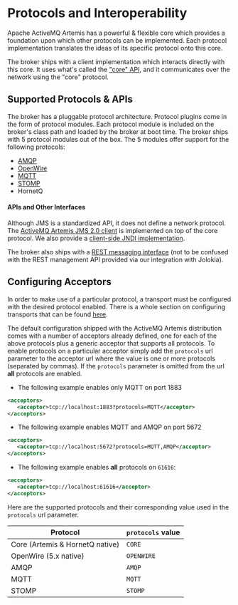 # Protocols and Interoperability

Apache ActiveMQ Artemis has a powerful & flexible core which provides a foundation upon which other protocols can be
implemented. Each protocol implementation translates the ideas of its specific protocol onto this core.

The broker ships with a client implementation which interacts directly with this core. It uses what's called the ["core"
API](core.md), and it communicates over the network using the "core" protocol.

## Supported Protocols & APIs

The broker has a pluggable protocol architecture.  Protocol plugins come in the form of protocol modules.  Each protocol 
module is included on the broker's class path and loaded by the broker at boot time. The broker ships with 5 protocol 
modules out of the box. The 5 modules offer support for the following protocols:

- [AMQP](amqp.md)
- [OpenWire](openwire.md)
- [MQTT](mqtt.md)
- [STOMP](stomp.md)
- HornetQ

#### APIs and Other Interfaces

Although JMS is a standardized API, it does not define a network protocol. The [ActiveMQ Artemis JMS 2.0 client](using-jms.md) 
is implemented on top of the core protocol. We also provide a [client-side JNDI implementation](using-jms.md#jndi).

The broker also ships with a [REST messaging interface](rest.md) (not to be confused with the REST management API
provided via our integration with Jolokia).

## Configuring Acceptors

In order to make use of a particular protocol, a transport must be configured with the desired protocol enabled.  There
is a whole section on configuring transports that can be found [here](configuring-transports.md).

The default configuration shipped with the ActiveMQ Artemis distribution comes with a number of acceptors already
defined, one for each of the above protocols plus a generic acceptor that supports all protocols.  To enable 
protocols on a particular acceptor simply add the `protocols` url parameter to the acceptor url where the value is one
or more protocols (separated by commas). If the `protocols` parameter is omitted from the url **all** protocols are 
enabled.

- The following example enables only MQTT on port 1883
```xml
<acceptors>
   <acceptor>tcp://localhost:1883?protocols=MQTT</acceptor>
</acceptors>
```

- The following example enables MQTT and AMQP on port 5672
```xml
<acceptors>
   <acceptor>tcp://localhost:5672?protocols=MQTT,AMQP</acceptor>
</acceptors>
```

- The following example enables **all** protocols on `61616`:
```xml
<acceptors>
   <acceptor>tcp://localhost:61616</acceptor>
</acceptors>
```

Here are the supported protocols and their corresponding value used in the `protocols` url parameter.

Protocol|`protocols` value
---|---
Core (Artemis & HornetQ native)|`CORE`
OpenWire (5.x native)|`OPENWIRE`
AMQP|`AMQP`
MQTT|`MQTT`
STOMP|`STOMP`
